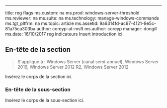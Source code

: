 ---
title: reg flags ms.custom: na ms.prod: windows-server-threshold ms.reviewer: na ms.suite: na ms.technology: manage-windows-commands ms.tgt_pltfrm: na ms.topic: article ms.assetid: 9a6314fd-ac97-4121-9e5c-81a75ca303ba author: coreyp-at-msft ms.author: coreyp manager: dongill ms.date: 16/10/2017 reg indicateurs Insert introduction ici.

## <a name="section-heading"></a>En-tête de la section

>S'applique à : Windows Server (canal semi-annuel), Windows Server 2016, Windows Server 2012 R2, Windows Server 2012

Insérez le corps de la section ici.

### <a name="subsection-heading"></a>En-tête de la sous-section
Insérez le corps de la sous-section ici.


